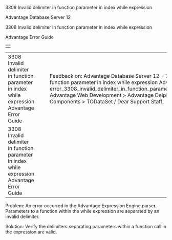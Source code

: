 3308 Invalid delimiter in function parameter in index while expression




Advantage Database Server 12  

3308 Invalid delimiter in function parameter in index while expression

Advantage Error Guide

|  |
| --- |
|  |

|  |  |  |  |  |
| --- | --- | --- | --- | --- |
| 3308 Invalid delimiter in function parameter in index while expression  Advantage Error Guide |  |  | Feedback on: Advantage Database Server 12 - 3308 Invalid delimiter in function parameter in index while expression Advantage Error Guide error\_3308\_invalid\_delimiter\_in\_function\_parameter\_in\_index\_while\_expression Advantage Web Development > Advantage Delphi OData Client > Delphi OData Components > TODataSet / Dear Support Staff, |  |
| 3308 Invalid delimiter in function parameter in index while expression  Advantage Error Guide |  |  |  |  |

Problem: An error occurred in the Advantage Expression Engine parser. Parameters to a function within the while expression are separated by an invalid delimiter.

Solution: Verify the delimiters separating parameters within a function call in the expression are valid.